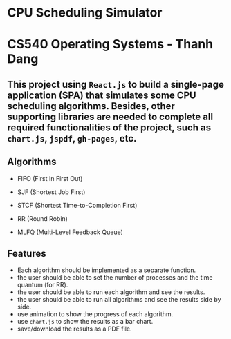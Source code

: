 # CPU Scheduling Simulator 
# CS540 Operating Systems - Thanh Dang

## This project using `React.js` to build a single-page application (SPA) that simulates some CPU scheduling algorithms. Besides, other supporting libraries are needed to complete all required functionalities of the project, such as `chart.js`, `jspdf`, `gh-pages`, etc.

## Algorithms
- FIFO (First In First Out)

- SJF (Shortest Job First)

- STCF (Shortest Time-to-Completion First)

- RR (Round Robin)

- MLFQ (Multi-Level Feedback Queue)

## Features
- Each algorithm should be implemented as a separate function.
- the user should be able to set the number of processes and the time quantum (for RR).
- the user should be able to run each algorithm and see the results.
- the user should be able to run all algorithms and see the results side by side.
- use animation to show the progress of each algorithm.
- use `chart.js` to show the results as a bar chart.
- save/download the results as a PDF file.


